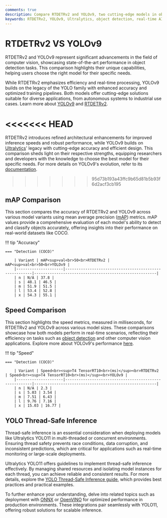 ```yaml
---
comments: true
description: Compare RTDETRv2 and YOLOv9, two cutting-edge models in object detection and real-time AI. Explore their performance, efficiency, and suitability for edge AI and computer vision applications.
keywords: RTDETRv2, YOLOv9, Ultralytics, object detection, real-time AI, edge AI, computer vision
---
```


# RTDETRv2 VS YOLOv9

RTDETRv2 and YOLOv9 represent significant advancements in the field of computer vision, showcasing state-of-the-art performance in object detection tasks. This comparison highlights their unique capabilities, helping users choose the right model for their specific needs.

While RTDETRv2 emphasizes efficiency and real-time processing, YOLOv9 builds on the legacy of the YOLO family with enhanced accuracy and optimized training pipelines. Both models offer cutting-edge solutions suitable for diverse applications, from autonomous systems to industrial use cases. Learn more about [YOLOv9](https://docs.ultralytics.com/models/yolov8/) and [RTDETRv2](https://www.ultralytics.com/blog/ultralytics-yolo11-has-arrived-redefine-whats-possible-in-ai).

<<<<<<< HEAD
=======
RTDETRv2 introduces refined architectural enhancements for improved inference speeds and robust performance, while YOLOv9 builds on [Ultralytics](https://www.ultralytics.com/)' legacy with cutting-edge accuracy and efficient design. This comparison sheds light on their respective strengths, equipping researchers and developers with the knowledge to choose the best model for their specific needs. For more details on YOLOv9's evolution, refer to its [documentation](https://docs.ultralytics.com/models/).
>>>>>>> 95d73b193a43ffc9b65d81b5b93f6d2acf3cb195

## mAP Comparison

This section compares the accuracy of RTDETRv2 and YOLOv9 across various model variants using mean average precision ([mAP](https://www.ultralytics.com/glossary/mean-average-precision-map)) metrics. mAP values provide a comprehensive evaluation of each model's ability to detect and classify objects accurately, offering insights into their performance on real-world datasets like COCO.


!!! tip "Accuracy"

	=== "Detection (COCO)"

		| Variant | mAP<sup>val<br>50<br>RTDETRv2 | mAP<sup>val<br>50<br>YOLOv9 |
		|---------------------|-------------------------------------------------------|-------------------------------------------------------|
		| n | N/A | 37.8 |
		| s | 48.1 | 46.5 |
		| m | 51.9 | 51.5 |
		| l | 53.4 | 52.8 |
		| x | 54.3 | 55.1 |
		

## Speed Comparison

This section highlights the speed metrics, measured in milliseconds, for RTDETRv2 and YOLOv9 across various model sizes. These comparisons showcase how both models perform in real-time scenarios, reflecting their efficiency on tasks such as [object detection](https://www.ultralytics.com/glossary/object-detection) and other computer vision applications. Explore more about YOLOv9's performance [here](https://docs.ultralytics.com/models/yolov9/).


!!! tip "Speed"

	=== "Detection (COCO)"

		| Variant | Speed<br><sup>T4 TensorRT10<br>(ms)</sup><br>RTDETRv2 | Speed<br><sup>T4 TensorRT10<br>(ms)</sup><br>YOLOv9 |
		|---------------------|-------------------------------------------------------|-------------------------------------------------------|
		| n | N/A | 2.3 |
		| s | 5.03 | 3.54 |
		| m | 7.51 | 6.43 |
		| l | 9.76 | 7.16 |
		| x | 15.03 | 16.77 |

## YOLO Thread-Safe Inference

Thread-safe inference is an essential consideration when deploying models like Ultralytics YOLO11 in multi-threaded or concurrent environments. Ensuring thread safety prevents race conditions, data corruption, and inconsistent predictions, which are critical for applications such as real-time monitoring or large-scale deployments.

Ultralytics YOLO11 offers guidelines to implement thread-safe inference effectively. By managing shared resources and isolating model instances for each thread, you can achieve reliable and consistent results. For more details, explore the [YOLO Thread-Safe Inference guide](https://docs.ultralytics.com/guides/yolo-thread-safe-inference/), which provides best practices and practical examples.

To further enhance your understanding, delve into related topics such as deployment with [ONNX](https://docs.ultralytics.com/integrations/onnx/) or [OpenVINO](https://docs.ultralytics.com/integrations/openvino/) for optimized performance in production environments. These integrations pair seamlessly with YOLO11, offering robust solutions for scalable inference.
